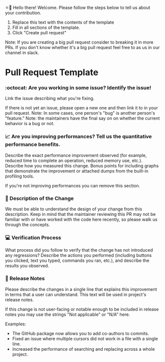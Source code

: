 
⚛👋 Hello there! Welcome. Please follow the steps below to tell us about your 
contribution.

1. Replace this text with the contents of the template
2. Fill in all sections of the template. 
3. Click "Create pull request"

Note: If you are creating a big pull request consider to breaking it in more PRs.
If you don't know whether it's a big pull request feel free to as us in our
channel in slack.

# Pull Request Template

### :octocat: Are you working in some issue? Identify the issue!

Link the issue describing what you're fixing.

If there is not yet an issue, please open a new one and then link it to in your
pull request. Note: In some cases, one person's "bug" is another person's 
"feature." Note: the maintainers have the final say on on whether the current 
behavior is a bug or not.


### :chart_with_upwards_trend: Are you improving performances? Tell us the quantitative performance benefits.

Describe the exact performance improvement observed (for example, reduced time 
to complete an operation, reduced memory use, etc.). Describe how you measured 
this change. Bonus points for including graphs that demonstrate the improvement
or attached dumps from the built-in profiling tools.

If you're not improving performances you can remove this section.

### :bookmark_tabs: Description of the Change

We must be able to understand the design of your change from this description.
Keep in mind that the maintainer reviewing this PR may not be familiar with or
have worked with the code here recently, so please walk us through the 
concepts.


### :computer: Verification Process

What process did you follow to verify that the change has not introduced any 
regressions? Describe the actions you performed (including buttons you clicked,
text you typed, commands you ran, etc.), and describe the results you observed.


### :page_facing_up: Release Notes

Please describe the changes in a single line that explains this improvement in
terms that a user can understand.  This text will be used in project's release 
notes.

If this change is not user-facing or notable enough to be included in release 
notes you may use the strings "Not applicable" or "N/A" here.

Examples:

- The GitHub package now allows you to add co-authors to commits.
- Fixed an issue where multiple cursors did not work in a file with a single line.
- Increased the performance of searching and replacing across a whole project.
